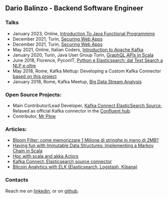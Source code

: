 ## Dario Balinzo - Backend Software Engineer


### Talks
- January 2023, Online, [Introduction To Java Functional Programming](https://www.youtube.com/watch?v=kAw4nyKswHY)
- December 2021, Turin, [Securing Web Apps](https://m0lecon.it/) 
- December 2021, Turin, [Securing Web Apps](https://m0lecon.it/) 
- May 2021, Online, Italian Coders, [Introduction to Apache Kafka](https://www.youtube.com/watch?v=Qpqdu378r0s)
- January 2020, Turin, Java User Group Turin, [GraphQL APIs in Scala](https://jugtorino.org/2020/01/29/meeting-gennaio-2020.html) 
- June 2018, Florence, PyconIT, [Python e Elasticsearch: dal Text Search a NLP e oltre](https://www.youtube.com/watch?v=t39lnVSROpQ)
- May 2018, Rome, Kafka Mettup: Developing a Custom Kafka Connector [based on this project](https://dariobalinzo.medium.com/kafka-connect-elasticsearch-source-connector-1a8c16a0e8eb)
- January 2018, Rome, Kafka Meetup, [Big Data Stream Analysis](https://www.slideshare.net/Codemotion/stefano-pampaloni-big-data-streaming-analysis-without-code)

### Open Source Projects:
- Main Contributor/Lead Developer, [Kafka Connect ElasticSearch Source](https://github.com/DarioBalinzo/kafka-connect-elasticsearch-source), Relased as official Kafka connector in the [Confluent hub](https://www.confluent.io/hub/dariobalinzo/kafka-connect-elasticsearch-source).
- Contributor, [Mr Plow](https://github.com/Ringloop/mr-plow)

### Articles:
- [Bloom Filter: come memorizzare 1 Milione di stringhe in meno di 2MB?
](https://dariobalinzo.medium.com/bloom-filter-come-memorizzare-1-milione-di-stringhe-in-meno-di-2mb-c5116e5303c5)
- [Having fun with Immutable Data Structures: Implementing a Markov Chain in Scala](https://dariobalinzo.medium.com/having-fun-with-immutable-data-structures-implementing-a-markov-chain-in-scala-165a111e19f5)
- [Hpc with scala and akka Actors](https://dariobalinzo.medium.com/hpc-with-scala-and-akka-actors-38e43aa87634)
- [Kafka Connect: Elasticsearch source connector](https://dariobalinzo.medium.com/kafka-connect-elasticsearch-source-connector-1a8c16a0e8eb)
- [Bitcoin Analytics with ELK (Elasticsearch, Logstash, Kibana)](https://medium.com/bitcoin-analytics-with-elk-elasticsearch-logstash/bitcoin-analytics-with-elk-elasticsearch-logstash-kibana-f67db8d9654c)

### Contacts

Reach me on [linkedin](https://www.linkedin.com/in/dario-balinzo/), 
or on [github](https://github.com/DarioBalinzo).

